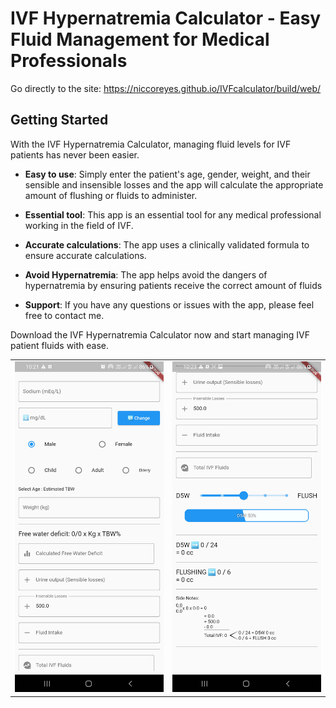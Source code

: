 # IVF Hypernatremia Calculator - Easy Fluid Management for Medical Professionals

Go directly to the site:
https://niccoreyes.github.io/IVFcalculator/build/web/

## Getting Started
With the IVF Hypernatremia Calculator, managing fluid levels for IVF patients has never been easier.

* **Easy to use**: Simply enter the patient's age, gender, weight, and their sensible and insensible losses and the app will calculate the appropriate amount of flushing or fluids to administer.

* **Essential tool**: This app is an essential tool for any medical professional working in the field of IVF.

* **Accurate calculations**: The app uses a clinically validated formula to ensure accurate calculations.

* **Avoid Hypernatremia**: The app helps avoid the dangers of hypernatremia by ensuring patients receive the correct amount of fluids

* **Support**: If you have any questions or issues with the app, please feel free to contact me.

Download the IVF Hypernatremia Calculator now and start managing IVF patient fluids with ease.

<table border="0" cellpadding="0" cellspacing="0">
  <tr>
    <td>
      <img alt="Picture that shows the value fields" src="screenshots/Screenshot_20230122-222151.png" width="250" max-height="100%">
    </td>
    <td>
      <img alt="Picture that shows Slider for adjusting" src="screenshots/Screenshot_20230122-222309.png" width="250" max-height="100%">
    </td>
  </tr>
</table>


<!-- ![Picture that shows the value fields](screenshots/Screenshot_20230122-222151.png)
![Picture that shows Slider for adjusting](screenshots/Screenshot_20230122-222309.png) -->